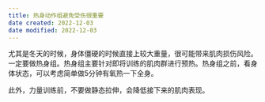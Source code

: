 ```yaml
---
title: 热身动作组避免受伤很重要
date created: 2022-12-03
date modified: 2022-12-03
---
```

尤其是冬天的时候，身体僵硬的时候直接上较大重量，很可能带来肌肉损伤风险。一定要做热身组。热身组主要针对即将训练的肌肉群进行预热。热身组之前，看身体状态，可以考虑简单做5分钟有氧热一下全身。

此外，力量训练前，不要做静态拉伸，会降低接下来的肌肉表现。